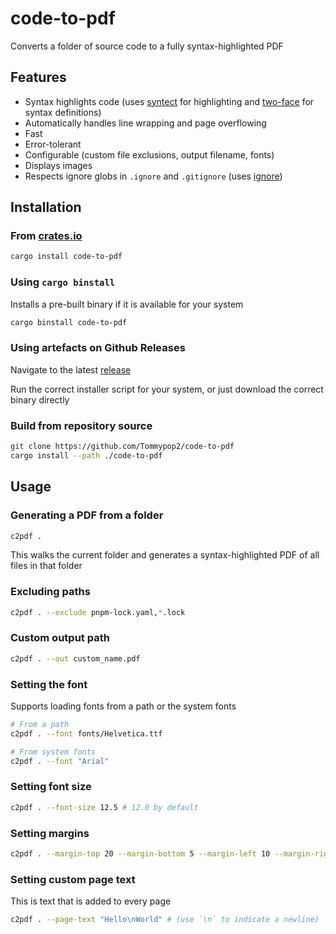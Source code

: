 # code-to-pdf

Converts a folder of source code to a fully syntax-highlighted PDF

## Features

- Syntax highlights code (uses [syntect](https://github.com/trishume/syntect) for highlighting and [two-face](https://crates.io/crates/two-face) for syntax definitions)
- Automatically handles line wrapping and page overflowing
- Fast
- Error-tolerant
- Configurable (custom file exclusions, output filename, fonts)
- Displays images
- Respects ignore globs in `.ignore` and `.gitignore` (uses [ignore](https://crates.io/crates/ignore))

## Installation

### From [crates.io](https://crates.io/crates/code-to-pdf)

```bash
cargo install code-to-pdf
```

### Using `cargo binstall`

Installs a pre-built binary if it is available for your system

```bash
cargo binstall code-to-pdf
```

### Using artefacts on Github Releases

Navigate to the latest [release](https://github.com/Tommypop2/code-to-pdf/releases)

Run the correct installer script for your system, or just download the correct binary directly

### Build from repository source

```bash
git clone https://github.com/Tommypop2/code-to-pdf
cargo install --path ./code-to-pdf
```

## Usage

### Generating a PDF from a folder

```bash
c2pdf .
```

This walks the current folder and generates a syntax-highlighted PDF of all files in that folder

### Excluding paths

```bash
c2pdf . --exclude pnpm-lock.yaml,*.lock
```

### Custom output path

```bash
c2pdf . --out custom_name.pdf
```

### Setting the font

Supports loading fonts from a path or the system fonts

```bash
# From a path
c2pdf . --font fonts/Helvetica.ttf

# From system fonts
c2pdf . --font "Arial"
```

### Setting font size

```bash
c2pdf . --font-size 12.5 # 12.0 by default
```

### Setting margins

```bash
c2pdf . --margin-top 20 --margin-bottom 5 --margin-left 10 --margin-right 10 # (these are the defaults)
```

### Setting custom page text

This is text that is added to every page

```bash
c2pdf . --page-text "Hello\nWorld" # (use `\n` to indicate a newline)
```
